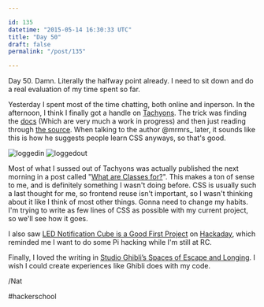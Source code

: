 ```yaml
---

id: 135
datetime: "2015-05-14 16:30:33 UTC"
title: "Day 50"
draft: false
permalink: "/post/135"

---
```


Day 50. Damn. Literally the halfway point already. I need to sit down and do a real evaluation of my time spent so far.

Yesterday I spent most of the time chatting, both online and inperson. In the afternoon, I think I finally got a handle on [Tachyons](http://tachyons.io/). The trick was finding the [docs](http://tachyons.io/docs/) (Which are very much a work in progress) and then just reading through [the source](https://github.com/mrmrs/tachyons/tree/master/src). When talking to the author @mrmrs_ later, it sounds like this is how he suggests people learn CSS anyways, so that's good.

![loggedin](https://s3.amazonaws.com/f.cl.ly/items/1x3P1g14323N2i3W2j2Z/Screen%!S(MISSING)hot%!-(MISSING)05-14%!a(MISSING)t%!.(MISSING)08%!p(MISSING)ng) ![loggedout](https://s3.amazonaws.com/f.cl.ly/items/3r2H3B0J3S00140w3k2R/Screen%!S(MISSING)hot%!-(MISSING)05-14%!a(MISSING)t%!.(MISSING)36%!p(MISSING)ng)

Most of what I sussed out of Tachyons was actually published the next morning in a post called "[What are Classes for?](http://xn--h4hg.ws/2015/05/14/what-are-classes-for/)". This makes a ton of sense to me, and is definitely something I wasn't doing before. CSS is usually such a last thought for me, so frontend reuse isn't important, so I wasn't thinking about it like I think of most other things. Gonna need to change my habits. I'm trying to write as few lines of CSS as possible with my current project, so we'll see how it goes.

I also saw [LED Notification Cube is a Good First Project](http://hackaday.com/2015/05/10/led-notification-cube-is-a-good-first-project/) on [Hackaday](http://hackaday.com), which reminded me I want to do some Pi hacking while I'm still at RC.

Finally, I loved the writing in [Studio Ghibli’s Spaces of Escape and Longing](http://killscreendaily.com/articles/studio-ghiblis-spaces-escape-and-longing/). I wish I could create experiences like Ghibli does with my code.

/Nat

#hackerschool

